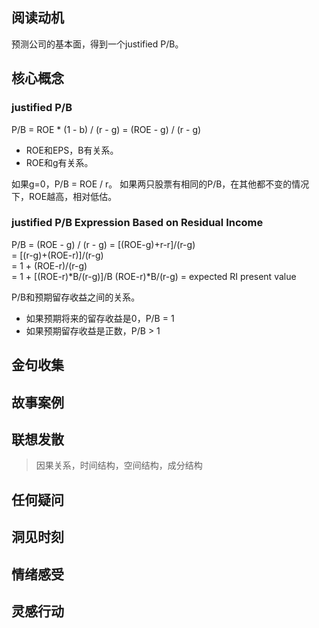 ## 阅读动机
预测公司的基本面，得到一个justified P/B。
## 核心概念

### justified P/B
P/B = ROE * (1 - b) / (r - g) = (ROE - g) / (r - g)
- ROE和EPS，B有关系。
- ROE和g有关系。

如果g=0，P/B = ROE / r。
如果两只股票有相同的P/B，在其他都不变的情况下，ROE越高，相对低估。

### justified P/B Expression Based on Residual Income

P/B = (ROE - g) / (r - g) = [(ROE-g)+r-r]/(r-g)  
 = [(r-g)+(ROE-r)]/(r-g)  
 = 1 + (ROE-r)/(r-g)  
 = 1 + [(ROE-r)*B/(r-g)]/B
 (ROE-r)*B/(r-g) = expected RI present value

P/B和预期留存收益之间的关系。
- 如果预期将来的留存收益是0，P/B = 1
- 如果预期留存收益是正数，P/B > 1

## 金句收集

## 故事案例

## 联想发散
> 因果关系，时间结构，空间结构，成分结构
## 任何疑问

## 洞见时刻

## 情绪感受

## 灵感行动